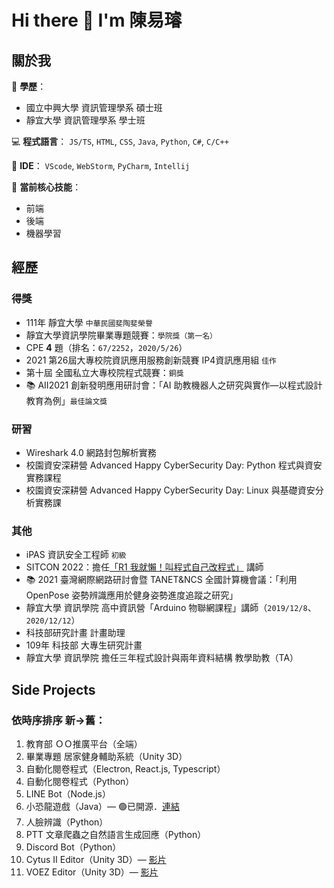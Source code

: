 # Hi there 👋 I'm 陳易璿

## 關於我
🏫 **學歷**：
- 國立中興大學 資訊管理學系 碩士班
- 靜宜大學 資訊管理學系 學士班

💻 **程式語言**： `JS/TS`, `HTML`, `CSS`, `Java`, `Python`, `C#`, `C/C++`

🧩 **IDE**： `VScode`, `WebStorm`, `PyCharm`, `Intellij`

💪 **當前核心技能**：
- 前端
- 後端
- 機器學習

## 經歷

### 得獎
- 111年 靜宜大學 `中華民國斐陶斐榮譽`
- 靜宜大學資訊學院畢業專題競賽：`學院獎（第一名）`
- CPE **4** 題（排名：`67/2252`，`2020/5/26`）
- 2021 第26屆大專校院資訊應用服務創新競賽 IP4資訊應用組 `佳作`
- 第十屆 全國私立大專校院程式競賽：`銅獎`
- 📚 AII2021 創新發明應用研討會：「AI 助教機器人之研究與實作—以程式設計教育為例」`最佳論文獎`

### 研習
- Wireshark 4.0 網路封包解析實務
- 校園資安深耕營 Advanced Happy CyberSecurity Day: Python 程式與資安實務課程
- 校園資安深耕營 Advanced Happy CyberSecurity Day: Linux 與基礎資安分析實務課

### 其他
- iPAS 資訊安全工程師 `初級`
- SITCON 2022：擔任[「R1 我就懶！叫程式自己改程式」](https://www.youtube.com/watch?v=7GThUpie4vQ) 講師
- 📚 2021 臺灣網際網路研討會暨 TANET&NCS 全國計算機會議：「利用 OpenPose 姿勢辨識應用於健身姿勢進度追蹤之研究」
- 靜宜大學 資訊學院 高中資訊營「Arduino 物聯網課程」講師（`2019/12/8`、`2020/12/12`）
- 科技部研究計畫 計畫助理
- 109年 科技部 大專生研究計畫
- 靜宜大學 資訊學院 擔任三年程式設計與兩年資料結構 教學助教（TA）

## Side Projects
### 依時序排序 新→舊：
1. 教育部 ＯＯ推廣平台（全端）
2. 畢業專題 居家健身輔助系統（Unity 3D）
3. 自動化閱卷程式（Electron, React.js, Typescript）
4. 自動化閱卷程式（Python）
5. LINE Bot（Node.js）
6. 小恐龍遊戲（Java）— 🟢已開源．[連結](https://github.com/TNTrenjin/PU_Software)
7. 人臉辨識（Python）
8. PTT 文章爬蟲之自然語言生成回應（Python）
9. Discord Bot（Python）
10. Cytus II Editor（Unity 3D）— [影片](https://www.youtube.com/watch?v=BnYf3UWLXvA)
11. VOEZ Editor（Unity 3D）— [影片](https://www.youtube.com/watch?v=wbNFuU1uz2I)
